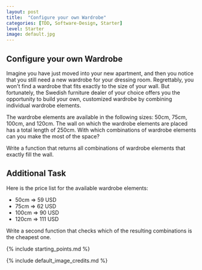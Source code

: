 ```yaml
---
layout: post
title:  "Configure your own Wardrobe"
categories: [TDD, Software-Design, Starter]
level: Starter
image: default.jpg
---
```


## Configure your own Wardrobe

Imagine you have just moved into your new apartment, and then you notice that you still need a new wardrobe for your dressing room.
Regrettably, you won't find a wardrobe that fits exactly to the size of your wall.
But fortunately, the Swedish furniture dealer of your choice offers you the opportunity to build your own, customized wardrobe by combining individual wardrobe elements.

The wardrobe elements are available in the following sizes: 50cm, 75cm, 100cm, and 120cm.
The wall on which the wardrobe elements are placed has a total length of 250cm.
With which combinations of wardrobe elements can you make the most of the space?

Write a function that returns all combinations of wardrobe elements that exactly fill the wall.

## Additional Task

Here is the price list for the available wardrobe elements:

- 50cm => 59 USD
- 75cm => 62 USD
- 100cm => 90 USD
- 120cm => 111 USD

Write a second function that checks which of the resulting combinations is the cheapest one.

{% include starting_points.md %}

{% include default_image_credits.md %}
